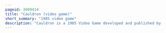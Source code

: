 ```yaml
---
pageid: 3609414
title: "Cauldron (video game)"
short_summary: "1985 video game"
description: "Cauldron is a 1985 Video Game developed and published by the british Developer Palace Software for the Amstrad Cpc commodore 64 and zx Spectrum. It contains both platform Game and horizontally scrolling Shooter Sections. Players control a Witch who aims to become the Witch Queen by defeating an Enemy called Pumpking."
---
```

